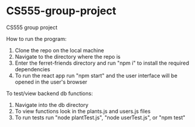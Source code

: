 # CS555-group-project
CS555 group project

How to run the program:
1. Clone the repo on the local machine
2. Navigate to the directory where the repo is
3. Enter the ferret-friends directory and run "npm i" to install the required dependencies
4. To run the react app run "npm start" and the user interface will be opened in the user's browser

To test/view backend db functions:
1. Navigate into the db directory
2. To view functions look in the plants.js and users.js files
3. To run tests run "node plantTest.js", "node userTest.js", or "npm test"
